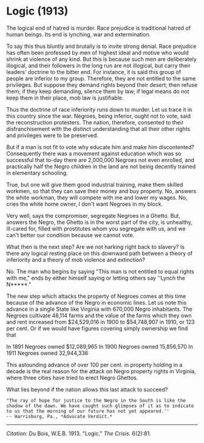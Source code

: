 # Logic (1913)

The logical end of hatred is murder. Race prejudice is traditional hatred of human beings. Its end is lynching, war and extermination.

To say this thus bluntly and brutally is to invite strong denial. Race prejudice has often been professed by men of highest ideal and motive who would shrink at violence of any kind. But this is because such men are deliberately illogical, and their followers in the long run are not illogical, but carry their leaders' doctrine to the bitter end. For instance, it is said this group of people are inferior to my group. Therefore, they are not entitled to the same privileges. But suppose they demand rights beyond their desert; then refuse them; if they keep demanding, silence them by law; if legal means do not keep them in their place, mob law is justifiable.

Thus the doctrine of race inferiority runs down to murder. Let us trace it in this country since the war. Negroes, being inferior, ought not to vote, said the reconstruction protesters. The nation, therefore, consented to their disfranchisement with the distinct understanding that all their other rights and privileges were to be preserved.

But if a man is not fit to vote why educate him and make him discontented? Consequently there was a movement against education which was so successful that to-day there are 2,000,000 Negroes not even enrolled, and practically half the Negro children in the land are not being decently trained in elementary schooling.

True, but one will give them good industrial training, make them skilled workmen, so that they can save their money and buy property. No, answers the white workman, they will compete with me and lower my wages. No, cries the white home owner, I don't want Negroes in my block.

Very well, says the compromiser, segregate Negroes in a Ghetto. But, answers the Negro, the Ghetto is in the worst part of the city, is unhealthy, ill-cared for, filled with prostitutes whom you segregate with us, and we can't better our condition because we cannot vote.

What then is the next step? Are we not harking right back to slavery? Is there any logical resting place on this downward path between a theory of inferiority and a theory of mob violence and extinction?

No. The man who begins by saying "This man is not entitled to equal rights with me," ends by either himself saying or letting others say ''Lynch the N*****."

The new step which attacks the property of Negroes comes at this time because of the advance of the Negro in economic lines. Let us note this advance in a single State like Virginia with 670,000 Negro inhabitants. The Negroes cultivate 48,114 farms and the value of the farms which they own and rent increased from $24,529,016 in 1900 to $54,748,907 in 1910, or 123 per cent. Or if we would have figures covering simply ownership we find that

In 1891 Negroes owned $12,089,965
In 1900 Negroes owned 15,856,570
In 1911 Negroes owned 32,944,336

This astounding advance of over 100 per cent. in property holding in a decade is the real reason for the attack on Negro property rights in Virginia, where three cities have tried to erect Negro Ghettos.

What lies beyond if the nation allows this last attack to succeed?

```{epigraph}
"The ray of hope for justice to the Negro in the South is like the shadow of the dawn. We have caught such glimpses of it as to indicate to us that the morning of our future has not yet appeared.''
-- Harrisburg, Pa., *Advocate Verdict.*
```


______________
*Citation:* Du Bois, W.E.B. 1913. "Logic." *The Crisis*. 6(2):81.
